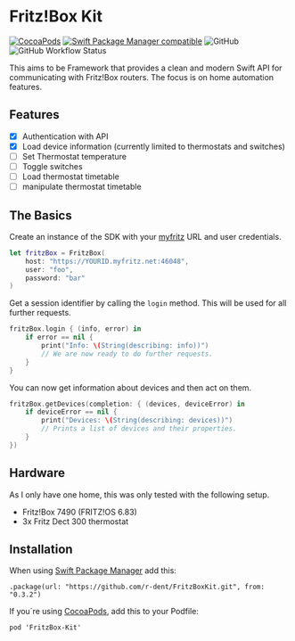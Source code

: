 #  Fritz!Box Kit

[![CocoaPods](https://img.shields.io/cocoapods/v/FritzBox-Kit.svg)](http://cocoadocs.org/docsets/FritzBox-Kit)
[![Swift Package Manager compatible](https://img.shields.io/badge/Swift%20Package%20Manager-compatible-brightgreen.svg)](https://github.com/apple/swift-package-manager)
![GitHub](https://img.shields.io/github/license/r-dent/FritzBoxKit)
![GitHub Workflow Status](https://img.shields.io/github/workflow/status/r-dent/FritzBoxKit/Swift)

This aims to be Framework that provides a clean and modern Swift API for communicating with Fritz!Box routers. The focus is on home automation features.

## Features

- [x] Authentication with API
- [x] Load device information (currently limited to thermostats and switches)
- [ ] Set Thermostat temperature
- [ ] Toggle switches
- [ ] Load thermostat timetable
- [ ] manipulate thermostat timetable

## The Basics

Create an instance of the SDK with your [myfritz](https://sso.myfritz.net/) URL and user credentials.

```swift
let fritzBox = FritzBox(
    host: "https://YOURID.myfritz.net:46048",
    user: "foo",
    password: "bar"
)
```

Get a session identifier by calling the `login` method. This will be used for all further requests.

```swift
fritzBox.login { (info, error) in
    if error == nil {
        print("Info: \(String(describing: info))")
        // We are now ready to do further requests.
    }
}
```

You can now get information about devices and then act on them.

```swift
fritzBox.getDevices(completion: { (devices, deviceError) in
    if deviceError == nil {
        print("Devices: \(String(describing: devices))")
        // Prints a list of devices and their properties.
    }
})
```

## Hardware

As I only have one home, this was only tested with the following setup.

- Fritz!Box 7490 (FRITZ!OS 6.83)
- 3x Fritz Dect 300 thermostat

## Installation

When using [Swift Package Manager](https://swift.org/package-manager/) add this:

    .package(url: "https://github.com/r-dent/FritzBoxKit.git", from: "0.3.2")

If you´re using [CocoaPods](https://cocoapods.org/pods/FritzBox-Kit), add this to your Podfile: 

	pod 'FritzBox-Kit'
